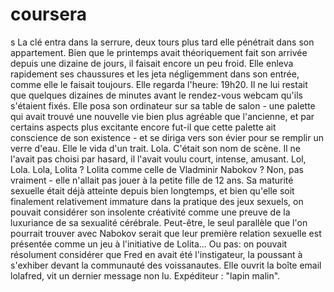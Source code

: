 # coursera























s
La clé entra dans la serrure, deux tours plus tard elle pénétrait dans son appartement. Bien que le printemps avait théoriquement fait son arrivée depuis une dizaine de jours, il faisait encore un peu froid. Elle enleva rapidement ses chaussures et les jeta négligemment dans son entrée, comme elle le faisait toujours. Elle regarda l'heure: 19h20. Il ne lui restait que quelques dizaines de minutes avant le rendez-vous webcam qu'ils s'étaient fixés.
Elle posa son ordinateur sur sa table de salon - une palette qui avait trouvé une nouvelle vie bien plus agréable que l'ancienne, et par certains aspects plus excitante encore fut-il que cette palette ait conscience de son existence - et se diriga vers son évier pour se remplir un verre d'eau. Elle le vida d'un trait.
Lola. C'était son nom de scène. Il ne l'avait pas choisi par hasard, il l'avait voulu court, intense, amusant. Lol, Lola. Lola, Lolita ? Lolita comme celle de Vladminir Nabokov ? Non, pas vraiment - elle n'allait pas jouer à la petite fille de 12 ans. Sa maturité sexuelle était déjà atteinte depuis bien longtemps, et bien qu'elle soit finalement relativement immature dans la pratique des jeux sexuels, on pouvait considérer son insolente créativité comme une preuve de la luxuriance de sa sexualité cérébrale. Peut-être, le seul parallèle que l'on pourrait trouver avec Nabokov serait que leur première relation sexuelle est présentée comme un jeu à l'initiative de Lolita... Ou pas: on pouvait résolument considérer que Fred en avait été l'instigateur, la poussant à s'exhiber devant la communauté des voissanautes.
Elle ouvrit la boîte email lolafred, vit un dernier message non lu. Expéditeur : "lapin malin".


